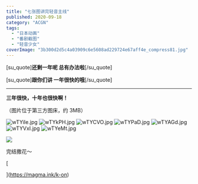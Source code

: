 ```yaml
---
title: "七张图讲完轻音主线"
published: 2020-09-18
category: "ACGN"
tags:
  - "日本动画"
  - "番剧截图"
  - "轻音少女"
coverImage: "3b300d2d5c4a03909c6e5608ad229724e67aff4e_compress81.jpg"
---
```


\[su_quote\]**还剩一年呢 总有办法啦**\[/su_quote\]

\[su_quote\]**跟你们讲 一年很快的哦**\[/su_quote\]

---

**三年很快，十年也很快啊！**

（图片位于第三方图床，约 3MB）

![wTYiIe.jpg](images/wTYiIe.jpg) ![wTYkPH.jpg](images/wTYkPH.jpg) ![wTYCVO.jpg](images/wTYCVO.jpg) ![wTYPaD.jpg](images/wTYPaD.jpg) ![wTYAGd.jpg](images/wTYAGd.jpg) ![wTYVxI.jpg](images/wTYVxI.jpg) ![wTYeMt.jpg](images/wTYeMt.jpg)

![](images/Screenshot_2020-09-18-00-33-30-873_com.mmbox_.xbrowser.pro_compress53.jpg)

完结撒花～

[

](https://magma.ink/k-on)
